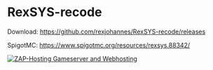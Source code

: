 # RexSYS-recode

Download: https://github.com/rexjohannes/RexSYS-recode/releases

SpigotMC: https://www.spigotmc.org/resources/rexsys.88342/

<a href="https://zap-hosting.com/rexsys"><img src="https://zap-hosting.com/interface/download/images.php?type=affiliate&id=65869" alt="ZAP-Hosting Gameserver and Webhosting"></a>
